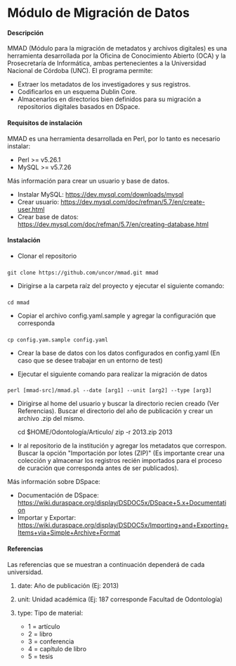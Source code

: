 # Módulo de Migración de Datos

#### Descripción

MMAD (Módulo para la migración de metadatos y archivos digitales) es una herramienta desarrollada por la Oficina de Conocimiento Abierto (OCA) y la Prosecretaría de Informática, ambas pertenecientes a la Universidad Nacional de Córdoba (UNC). El programa permite: 

* Extraer los metadatos de los investigadores y sus registros.
* Codificarlos en un esquema Dublin Core.
* Almacenarlos en directorios bien definidos para su migración a repositorios digitales basados en DSpace.

#### Requisitos de instalación

MMAD es una herramienta desarrollada en Perl, por lo tanto es necesario instalar:

* Perl >= v5.26.1 
* MySQL >= v5.7.26

Más información para crear un usuario y base de datos.

* Instalar MySQL: https://dev.mysql.com/downloads/mysql
* Crear usuario: https://dev.mysql.com/doc/refman/5.7/en/create-user.html
* Crear base de datos: https://dev.mysql.com/doc/refman/5.7/en/creating-database.html

#### Instalación

* Clonar el repositorio

### 

    git clone https://github.com/uncor/mmad.git mmad

* Dirigirse a la carpeta raíz del proyecto y ejecutar el siguiente comando:

###
    cd mmad

* Copiar el archivo config.yaml.sample y agregar la configuración que corresponda


###
    cp config.yam.sample config.yaml

* Crear la base de datos con los datos configurados en config.yaml (En caso que se desee trabajar en un entorno de test)

* Ejecutar el siguiente comando para realizar la migración de datos

###    

    perl [mmad-src]/mmad.pl --date [arg1] --unit [arg2] --type [arg3]

* Dirigirse al home del usuario y buscar la directorio recien creado (Ver Referencias). Buscar el directorio del año de publicación y crear un archivo .zip del mismo. 

    cd $HOME/Odontología/Articulo/
    zip -r 2013.zip 2013 

* Ir al repositorio de la institución y agregar los metadatos que correspon. Buscar la opción "Importación por lotes (ZIP)" (Es importante crear una colección y almacenar los registros recién importados para el proceso de curación que corresponda antes de ser publicados).

Más información sobre DSpace:

* Documentación de DSpace: https://wiki.duraspace.org/display/DSDOC5x/DSpace+5.x+Documentation 
* Importar y Exportar: https://wiki.duraspace.org/display/DSDOC5x/Importing+and+Exporting+Items+via+Simple+Archive+Format

#### Referencias

Las referencias que se muestran a continuación dependerá de cada universidad. 

1. date: Año de publicación (Ej: 2013) 
2. unit: Unidad académica (Ej: 187 corresponde Facultad de Odontología)
3. type: Tipo de material:

    * 1 = artículo
    * 2 = libro 
    * 3 = conferencia 
    * 4 = capítulo de libro  
    * 5 = tesis




